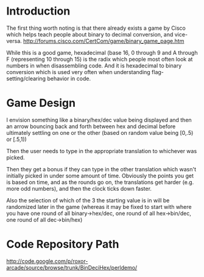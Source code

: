 # Introduction #

The first thing worth noting is that there already exists a game by Cisco which helps teach people about binary to decimal conversion, and vice-versa.
http://forums.cisco.com/CertCom/game/binary_game_page.htm

While this is a good game, hexadecimal (base 16, 0 through 9 and A through F (representing 10 through 15) is the radix which people most often look at numbers in when disassembling code. And it is hexadecimal to binary conversion which is used very often when understanding flag-setting/clearing behavior in code.


# Game Design #

I envision something like a binary/hex/dec value being displayed and then an arrow bouncing back and forth between hex and decimal before ultimately settling on one or the other (based on random value being [0,.5) or [.5,1))

Then the user needs to type in the appropriate translation to whichever was picked.

Then they get a bonus if they can type in the other translation which wasn't initially picked in under some amount of time. Obviously the points you get is based on time, and as the rounds go on, the translations get harder (e.g. more odd numbers), and then the clock ticks down faster.

Also the selection of which of the 3 the starting value is in will be randomized later in the game (whereas it may be fixed to start with where you have one round of all binary->hex/dec, one round of all hex->bin/dec, one round of all dec->bin/hex)

# Code Repository Path #

http://code.google.com/p/roxor-arcade/source/browse/trunk/BinDeciHex/perldemo/